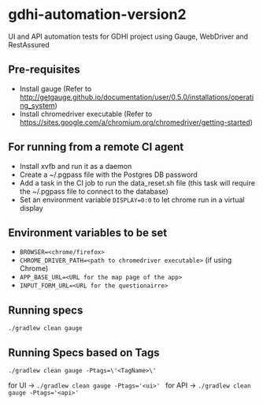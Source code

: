 # gdhi-automation-version2
UI and API automation tests for GDHI project using Gauge, WebDriver and RestAssured


## Pre-requisites
* Install gauge (Refer to http://getgauge.github.io/documentation/user/0.5.0/installations/operating_system)
* Install chromedriver executable (Refer to https://sites.google.com/a/chromium.org/chromedriver/getting-started)

## For running from a remote CI agent
* Install xvfb and run it as a daemon
* Create a ~/.pgpass file with the Postgres DB password
* Add a task in the CI job to run the data_reset.sh file (this task will require the ~/.pgpass file to connect to the database)
* Set an environment variable `DISPLAY=0:0` to let chrome run in a virtual display

## Environment variables to be set
* `BROWSER=<chrome/firefox>`
* `CHROME_DRIVER_PATH=<path to chromedriver executable>` (if using Chrome)
* `APP_BASE_URL=<URL for the map page of the app>`
* `INPUT_FORM_URL=<URL for the questionairre>`

## Running specs
`./gradlew clean gauge`

## Running Specs based on Tags
`./gradlew clean gauge -Ptags=\'<TagName>\' ` 

for UI -> `./gradlew clean gauge -Ptags='<ui>' ` 
for API -> `./gradlew clean gauge -Ptags='<api>' `
